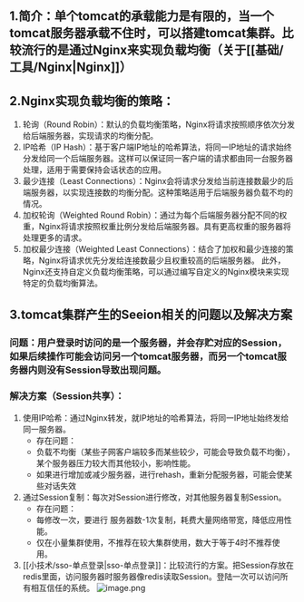 ## 1.简介：单个tomcat的承载能力是有限的，当一个tomcat服务器承载不住时，可以搭建tomcat集群。比较流行的是通过Nginx来实现负载均衡（关于[[基础/工具/Nginx|Nginx]]）
## 2.Nginx实现负载均衡的策略：
1. 轮询（Round Robin）：默认的负载均衡策略，Nginx将请求按照顺序依次分发给后端服务器，实现请求的均衡分配。
2. IP哈希（IP Hash）：基于客户端IP地址的哈希算法，将同一IP地址的请求始终分发给同一个后端服务器。这样可以保证同一客户端的请求都由同一台服务器处理，适用于需要保持会话状态的应用。
3. 最少连接（Least Connections）：Nginx会将请求分发给当前连接数最少的后端服务器，以实现连接数的均衡分配。这种策略适用于后端服务器负载不均的情况。
4. 加权轮询（Weighted Round Robin）：通过为每个后端服务器分配不同的权重，Nginx将请求按照权重比例分发给后端服务器。具有更高权重的服务器将处理更多的请求。
5. 加权最少连接（Weighted Least Connections）：结合了加权和最少连接的策略，Nginx将请求优先分发给连接数最少且权重较高的后端服务器。
此外，Nginx还支持自定义负载均衡策略，可以通过编写自定义的Nginx模块来实现特定的负载均衡算法。
## 3.tomcat集群产生的Seeion相关的问题以及解决方案
### 问题：用户登录时访问的是一个服务器，并会存贮对应的Session，如果后续操作可能会访问另一个tomcat服务器，而另一个tomcat服务器内则没有Session导致出现问题。
### 解决方案（Session共享）：
1. 使用IP哈希：通过Nginx转发，就IP地址的哈希算法，将同一IP地址始终发给同一服务器。
	- 存在问题：
	- 负载不均衡（某些子网客户端较多而某些较少，可能会导致负载不均衡），某个服务器压力较大而其他较小，影响性能。
	- 如果进行增加或减少服务器，进行rehash，重新分配服务器，可能会使某些对话失效
2. 通过Session复制：每次对Session进行修改，对其他服务器复制Session。
	- 存在问题：
	- 每修改一次，要进行 服务器数-1次复制，耗费大量网络带宽，降低应用性能。
	- 仅在小量集群使用，不推荐在较大集群使用，数大于等于4时不推荐使用。
3. [[小技术/sso-单点登录|sso-单点登录]]：比较流行的方案。把Session存放在redis里面，访问服务器时服务器像redis读取Session。登陆一次可以访问所有相互信任的系统。
![image.png](https://cdn.jsdelivr.net/gh/mydy930657303/djcPicture/202307051358890.png)
